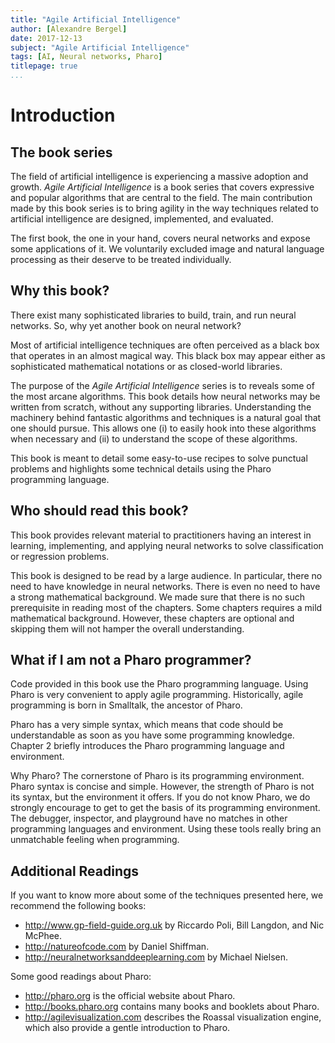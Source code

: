 ```yaml
---
title: "Agile Artificial Intelligence"
author: [Alexandre Bergel]
date: 2017-12-13
subject: "Agile Artificial Intelligence"
tags: [AI, Neural networks, Pharo]
titlepage: true
...
```


# Introduction


## The book series

The field of artificial intelligence is experiencing a massive adoption and growth. _Agile Artificial Intelligence_ is a book series that covers expressive and popular algorithms that are central to the field. The main contribution made by this book series is to bring agility in the way techniques related to artificial intelligence are designed, implemented, and evaluated. 

The first book, the one in your hand, covers neural networks and expose some applications of it. We voluntarily excluded image and natural language processing as their deserve to be treated individually.



## Why this book?

There exist many sophisticated libraries to build, train, and run neural networks. So, why yet another book on neural network?

Most of artificial intelligence techniques are often perceived as a black box that operates in an almost magical way. This black box may appear either as sophisticated mathematical notations or as closed-world libraries.

The purpose of the _Agile Artificial Intelligence_ series is to reveals some of the most arcane algorithms. This book details how neural networks may be written from scratch, without any supporting libraries. Understanding the machinery behind fantastic algorithms and techniques is a natural goal that one should pursue. This allows one (i) to easily hook into these algorithms when necessary and (ii) to understand the scope of these algorithms. 

This book is meant to detail some easy-to-use recipes to solve punctual problems and highlights some technical details using the Pharo programming language. 

## Who should read this book?

This book provides relevant material to practitioners having an interest in learning, implementing, and applying neural networks to solve classification or regression problems. 

This book is designed to be read by a large audience. In particular, there no need to have knowledge in neural networks. There is even no need to have a strong mathematical background. We made sure that there is no such prerequisite in reading most of the chapters.
Some chapters requires a mild mathematical background. However, these chapters are optional and skipping them will not hamper the overall understanding.

## What if I am not a Pharo programmer?

Code provided in this book use the Pharo programming language. Using Pharo is very convenient to apply agile programming. Historically, agile programming is born in Smalltalk, the ancestor of Pharo.

Pharo has a very simple syntax, which means that code should be understandable as soon as you have some programming knowledge. Chapter 2 briefly introduces the Pharo programming language and environment. 

Why Pharo? The cornerstone of Pharo is its programming environment. Pharo syntax is concise and simple. However, the strength of Pharo is not its syntax, but the environment it offers. If you do not know Pharo, we do strongly encourage to get to get the basis of its programming environment. The debugger, inspector, and playground have no matches in other programming languages and environment. Using these tools really bring an unmatchable feeling when programming.

## Additional Readings

If you want to know more about some of the techniques presented here, we recommend the following books:

- http://www.gp-field-guide.org.uk by Riccardo Poli, Bill Langdon, and Nic McPhee.
- http://natureofcode.com by Daniel Shiffman.
- http://neuralnetworksanddeeplearning.com by Michael Nielsen.

Some good readings about Pharo:

- http://pharo.org is the official website about Pharo.
- http://books.pharo.org contains many books and booklets about Pharo.
- http://agilevisualization.com describes the Roassal visualization engine, which also provide a gentle introduction to Pharo.

